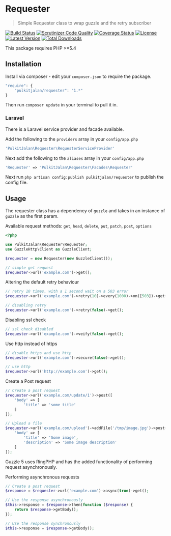 Requester
=========

> Simple Requester class to wrap guzzle and the retry subscriber

[![Build Status](http://img.shields.io/travis/pulkitjalan/requester.svg?style=flat-square)](https://travis-ci.org/pulkitjalan/requester)
[![Scrutinizer Code Quality](http://img.shields.io/scrutinizer/g/pulkitjalan/requester/master.svg?style=flat-square)](https://scrutinizer-ci.com/g/pulkitjalan/requester/)
[![Coverage Status](https://img.shields.io/scrutinizer/coverage/g/pulkitjalan/requester/master.svg?style=flat-square)](https://scrutinizer-ci.com/g/pulkitjalan/requester/code-structure/master)
[![License](http://img.shields.io/badge/license-MIT-brightgreen.svg?style=flat-square)](http://www.opensource.org/licenses/MIT)
[![Latest Version](http://img.shields.io/packagist/v/pulkitjalan/requester.svg?style=flat-square)](https://packagist.org/packages/pulkitjalan/requester)
[![Total Downloads](https://img.shields.io/packagist/dt/pulkitjalan/requester.svg?style=flat-square)](https://packagist.org/packages/pulkitjalan/requester)

This package requires PHP >=5.4

## Installation

Install via composer - edit your `composer.json` to require the package.

```js
"require": {
    "pulkitjalan/requester": "1.*"
}
```

Then run `composer update` in your terminal to pull it in.

### Laravel

There is a Laravel service provider and facade available.

Add the following to the `providers` array in your `config/app.php`

```php
'PulkitJalan\Requester\RequesterServiceProvider'
```

Next add the following to the `aliases` array in your `config/app.php`

```php
'Requester' => 'PulkitJalan\Requester\Facades\Requester'
```

Next run `php artisan config:publish pulkitjalan/requester` to publish the config file.

## Usage

The requester class has a dependency of `guzzle` and takes in an instance of `guzzle` as the first param.

Available request methods: `get`, `head`, `delete`, `put`, `patch`, `post`, `options`

```php
<?php

use PulkitJalan\Requester\Requester;
use GuzzleHttp\Client as GuzzleClient;

$requester = new Requester(new GuzzleClient());

// simple get request
$requester->url('example.com')->get();
```

Altering the default retry behaviour
```php
// retry 10 times, with a 1 second wait on a 503 error
$requester->url('example.com')->retry(10)->every(1000)->on([503])->get();

// disabling retry
$requester->url('example.com')->retry(false)->get();
```

Disabling ssl check
```php
// ssl check disabled
$requester->url('example.com')->veify(false)->get();
```

Use http instead of https
```php
// disable https and use http
$requester->url('example.com')->secure(false)->get();

// use http
$requester->url('http://example.com')->get();
```

Create a Post request
```php
// Create a post request
$requester->url('example.com/update/1')->post([
    'body' => [
        'title' => 'some title'
    ]
]);

// Upload a file
$requester->url('example.com/upload')->addFile('/tmp/image.jpg')->post([
    'body' => [
        'title' => 'Some image',
        'description' => 'Some image description'
    ]
]);
```

Guzzle 5 uses RingPHP and has the added functionality of performing request asynchronously.

Performing asynchronous requests
```php
// Create a post request
$response = $requester->url('example.com')->async(true)->get();

// Use the response asynchronously
$this->response = $response->then(function ($response) {
    return $response->getBody();
});

// Use the response synchronously
$this->response = $response->getBody();
```
